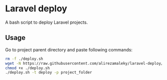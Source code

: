 # Laravel deploy

A bash script to deploy Laravel projects.

## Usage

Go to project parent directory and paste following commands:

```bash
rm -f ./deploy.sh
wget -N https://raw.githubusercontent.com/alirezamaleky/laravel-deploy/master/deploy.sh
chmod +x ./deploy.sh
./deploy.sh -t deploy -p project_folder
```
